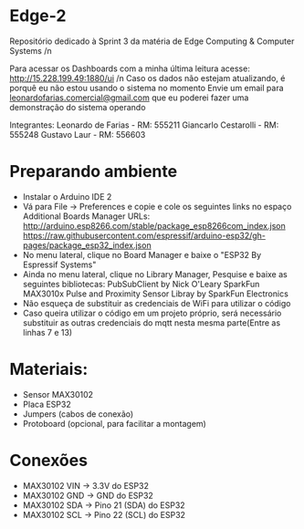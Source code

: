 # Edge-2

Repositório dedicado à Sprint 3 da matéria de Edge Computing & Computer Systems /n

Para acessar os Dashboards com a minha última leitura acesse: http://15.228.199.49:1880/ui /n
Caso os dados não estejam atualizando, é porquê eu não estou usando o sistema no momento
Envie um email para leonardofarias.comercial@gmail.com que eu poderei fazer uma demonstração do sistema operando

Integrantes:
Leonardo de Farias - RM: 555211
Giancarlo Cestarolli - RM: 555248
Gustavo Laur - RM: 556603

# Preparando ambiente
- Instalar o Arduino IDE 2
- Vá para File → Preferences e copie e cole os seguintes links no espaço Additional Boards Manager URLs:
http://arduino.esp8266.com/stable/package_esp8266com_index.json
https://raw.githubusercontent.com/espressif/arduino-esp32/gh-pages/package_esp32_index.json
- No menu lateral, clique no Board Manager e baixe o "ESP32 By Espressif Systems"
- Ainda no menu lateral, clique no Library Manager, Pesquise e baixe as seguintes bibliotecas:
PubSubClient by Nick O'Leary
SparkFun MAX3010x Pulse and Proximity Sensor Libray by SparkFun Electronics
- Não esqueça de substituir as credenciais de WiFi para utilizar o código
- Caso queira utilizar o código em um projeto próprio, será necessário substituir as outras credenciais do mqtt nesta mesma parte(Entre as linhas 7 e 13)

# Materiais:
- Sensor MAX30102
- Placa ESP32
- Jumpers (cabos de conexão)
- Protoboard (opcional, para facilitar a montagem)

# Conexões 
- MAX30102 VIN → 3.3V do ESP32
- MAX30102 GND → GND do ESP32
- MAX30102 SDA → Pino 21 (SDA) do ESP32
- MAX30102 SCL → Pino 22 (SCL) do ESP32
